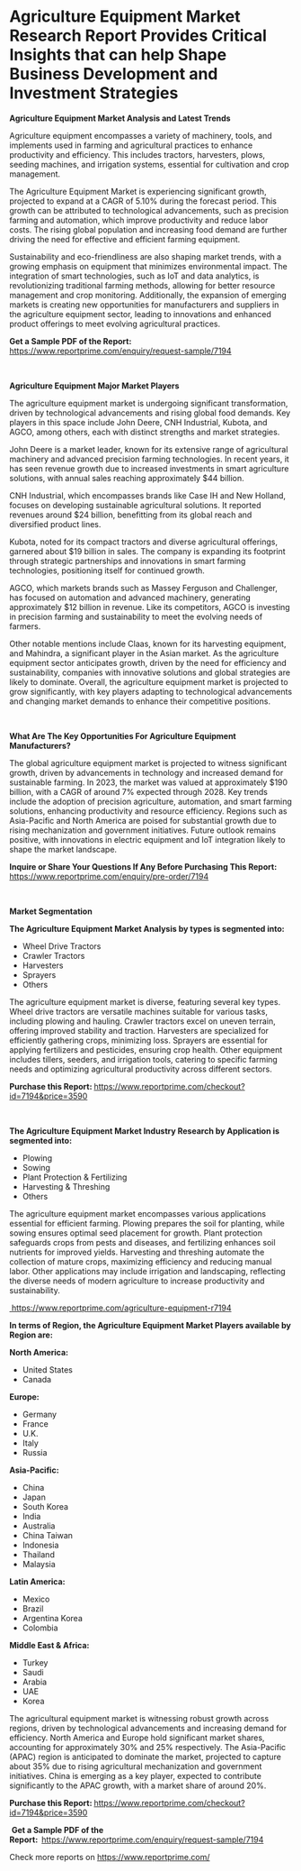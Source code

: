 <p><h1>Agriculture Equipment Market Research Report Provides Critical Insights that can help Shape Business Development and Investment Strategies</h1></p><p><strong>Agriculture Equipment Market Analysis and Latest Trends</strong></p>
<p><p>Agriculture equipment encompasses a variety of machinery, tools, and implements used in farming and agricultural practices to enhance productivity and efficiency. This includes tractors, harvesters, plows, seeding machines, and irrigation systems, essential for cultivation and crop management.</p><p>The Agriculture Equipment Market is experiencing significant growth, projected to expand at a CAGR of 5.10% during the forecast period. This growth can be attributed to technological advancements, such as precision farming and automation, which improve productivity and reduce labor costs. The rising global population and increasing food demand are further driving the need for effective and efficient farming equipment.</p><p>Sustainability and eco-friendliness are also shaping market trends, with a growing emphasis on equipment that minimizes environmental impact. The integration of smart technologies, such as IoT and data analytics, is revolutionizing traditional farming methods, allowing for better resource management and crop monitoring. Additionally, the expansion of emerging markets is creating new opportunities for manufacturers and suppliers in the agriculture equipment sector, leading to innovations and enhanced product offerings to meet evolving agricultural practices.</p></p>
<p><strong>Get a Sample PDF of the Report:&nbsp;</strong> <a href="https://www.reportprime.com/enquiry/request-sample/7194?utm_campaign=3260&utm_medium=2&utm_source=Github&utm_content=ia&utm_term=19032025&utm_id=agriculture-equipment">https://www.reportprime.com/enquiry/request-sample/7194</a></p>
<p>&nbsp;</p>
<p><strong>Agriculture Equipment Major Market Players</strong></p>
<p><p>The agriculture equipment market is undergoing significant transformation, driven by technological advancements and rising global food demands. Key players in this space include John Deere, CNH Industrial, Kubota, and AGCO, among others, each with distinct strengths and market strategies.</p><p>John Deere is a market leader, known for its extensive range of agricultural machinery and advanced precision farming technologies. In recent years, it has seen revenue growth due to increased investments in smart agriculture solutions, with annual sales reaching approximately $44 billion.</p><p>CNH Industrial, which encompasses brands like Case IH and New Holland, focuses on developing sustainable agricultural solutions. It reported revenues around $24 billion, benefitting from its global reach and diversified product lines.</p><p>Kubota, noted for its compact tractors and diverse agricultural offerings, garnered about $19 billion in sales. The company is expanding its footprint through strategic partnerships and innovations in smart farming technologies, positioning itself for continued growth.</p><p>AGCO, which markets brands such as Massey Ferguson and Challenger, has focused on automation and advanced machinery, generating approximately $12 billion in revenue. Like its competitors, AGCO is investing in precision farming and sustainability to meet the evolving needs of farmers.</p><p>Other notable mentions include Claas, known for its harvesting equipment, and Mahindra, a significant player in the Asian market. As the agriculture equipment sector anticipates growth, driven by the need for efficiency and sustainability, companies with innovative solutions and global strategies are likely to dominate. Overall, the agriculture equipment market is projected to grow significantly, with key players adapting to technological advancements and changing market demands to enhance their competitive positions.</p></p>
<p>&nbsp;</p>
<p><strong>What Are The Key Opportunities For Agriculture Equipment Manufacturers?</strong></p>
<p><p>The global agriculture equipment market is projected to witness significant growth, driven by advancements in technology and increased demand for sustainable farming. In 2023, the market was valued at approximately $190 billion, with a CAGR of around 7% expected through 2028. Key trends include the adoption of precision agriculture, automation, and smart farming solutions, enhancing productivity and resource efficiency. Regions such as Asia-Pacific and North America are poised for substantial growth due to rising mechanization and government initiatives. Future outlook remains positive, with innovations in electric equipment and IoT integration likely to shape the market landscape.</p></p>
<p><strong>Inquire or Share Your Questions If Any Before Purchasing This Report:</strong> <a href="https://www.reportprime.com/enquiry/pre-order/7194?utm_campaign=3260&utm_medium=2&utm_source=Github&utm_content=ia&utm_term=19032025&utm_id=agriculture-equipment">https://www.reportprime.com/enquiry/pre-order/7194</a></p>
<p>&nbsp;</p>
<p><strong>Market Segmentation</strong></p>
<p><strong>The Agriculture Equipment Market Analysis by types is segmented into:</strong></p>
<p><ul><li>Wheel Drive Tractors</li><li>Crawler Tractors</li><li>Harvesters</li><li>Sprayers</li><li>Others</li></ul></p>
<p><p>The agriculture equipment market is diverse, featuring several key types. Wheel drive tractors are versatile machines suitable for various tasks, including plowing and hauling. Crawler tractors excel on uneven terrain, offering improved stability and traction. Harvesters are specialized for efficiently gathering crops, minimizing loss. Sprayers are essential for applying fertilizers and pesticides, ensuring crop health. Other equipment includes tillers, seeders, and irrigation tools, catering to specific farming needs and optimizing agricultural productivity across different sectors.</p></p>
<p><strong>Purchase this Report:&nbsp;</strong><a href="https://www.reportprime.com/checkout?id=7194&price=3590&utm_campaign=3260&utm_medium=2&utm_source=Github&utm_content=ia&utm_term=19032025&utm_id=agriculture-equipment">https://www.reportprime.com/checkout?id=7194&price=3590</a></p>
<p>&nbsp;</p>
<p><strong>The Agriculture Equipment Market Industry Research by Application is segmented into:</strong></p>
<p><ul><li>Plowing</li><li>Sowing</li><li>Plant Protection & Fertilizing</li><li>Harvesting & Threshing</li><li>Others</li></ul></p>
<p><p>The agriculture equipment market encompasses various applications essential for efficient farming. Plowing prepares the soil for planting, while sowing ensures optimal seed placement for growth. Plant protection safeguards crops from pests and diseases, and fertilizing enhances soil nutrients for improved yields. Harvesting and threshing automate the collection of mature crops, maximizing efficiency and reducing manual labor. Other applications may include irrigation and landscaping, reflecting the diverse needs of modern agriculture to increase productivity and sustainability.</p></p>
<p><a href="https://www.reportprime.com/agriculture-equipment-r7194?utm_campaign=3260&utm_medium=2&utm_source=Github&utm_content=ia&utm_term=19032025&utm_id=agriculture-equipment">&nbsp;https://www.reportprime.com/agriculture-equipment-r7194</a></p>
<p><strong>In terms of Region, the Agriculture Equipment Market Players available by Region are:</strong></p>
<p>
    <p> <strong> North America: </strong>
        <ul>
            <li>United States</li>
            <li>Canada</li>
        </ul>
        </p> 
    <p> <strong> Europe: </strong>
        <ul>
            <li>Germany</li>
            <li>France</li>
            <li>U.K.</li>
            <li>Italy</li>
            <li>Russia</li>
        </ul>
        </p> 
    <p> <strong> Asia-Pacific: </strong>
        <ul>
            <li>China</li>
            <li>Japan</li>
            <li>South Korea</li>
            <li>India</li>
            <li>Australia</li>
            <li>China Taiwan</li>
            <li>Indonesia</li>
            <li>Thailand</li>
            <li>Malaysia</li>
        </ul>
        </p> 
    <p> <strong> Latin America: </strong>
        <ul>
            <li>Mexico</li>
            <li>Brazil</li>
            <li>Argentina Korea</li>
            <li>Colombia</li>
        </ul>
        </p> 
    <p> <strong> Middle East & Africa: </strong>
        <ul>
            <li>Turkey</li>
            <li>Saudi</li>
            <li>Arabia</li>
            <li>UAE</li>
            <li>Korea</li>
        </ul>
    </p>
    </p>
<p><p>The agricultural equipment market is witnessing robust growth across regions, driven by technological advancements and increasing demand for efficiency. North America and Europe hold significant market shares, accounting for approximately 30% and 25% respectively. The Asia-Pacific (APAC) region is anticipated to dominate the market, projected to capture about 35% due to rising agricultural mechanization and government initiatives. China is emerging as a key player, expected to contribute significantly to the APAC growth, with a market share of around 20%.</p></p>
<p><strong>Purchase this Report: </strong><a href="https://www.reportprime.com/checkout?id=7194&price=3590&utm_campaign=3260&utm_medium=2&utm_source=Github&utm_content=ia&utm_term=19032025&utm_id=agriculture-equipment">https://www.reportprime.com/checkout?id=7194&price=3590</a></p>
<p>&nbsp;<strong>Get a Sample PDF of the Report:&nbsp;&nbsp;</strong><a href="https://www.reportprime.com/enquiry/request-sample/7194?utm_campaign=3260&utm_medium=2&utm_source=Github&utm_content=ia&utm_term=19032025&utm_id=agriculture-equipment">https://www.reportprime.com/enquiry/request-sample/7194</a></p>
<p><strong></strong></p>
<p>Check more reports on <a href="https://www.reportprime.com/?utm_campaign=3260&utm_medium=2&utm_source=Github&utm_content=ia&utm_term=19032025&utm_id=agriculture-equipment">https://www.reportprime.com/</a></p>
